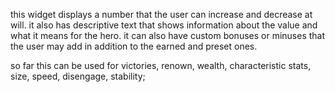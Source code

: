 this widget displays a number that the user can increase and decrease at will. it also has descriptive text that shows information about the value and what it means for the hero.
it can also have custom bonuses or minuses that the user may add in addition to the earned and preset ones.

so far this can be used for victories, renown, wealth, characteristic stats, size, speed, disengage, stability;